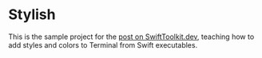 # Stylish

This is the sample project for the [post on SwiftToolkit.dev](https://SwiftToolkit.dev/posts/terminal-colors), teaching how to add styles and colors to Terminal from Swift executables.
